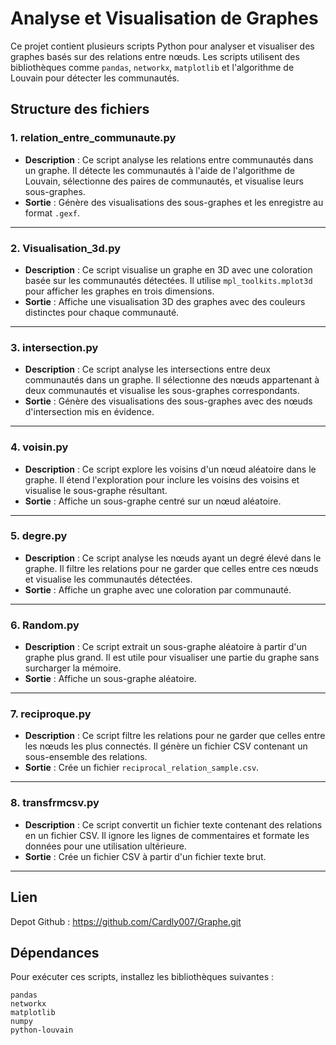 # Analyse et Visualisation de Graphes

Ce projet contient plusieurs scripts Python pour analyser et visualiser des graphes basés sur des relations entre nœuds. Les scripts utilisent des bibliothèques comme `pandas`, `networkx`, `matplotlib` et l'algorithme de Louvain pour détecter les communautés.

## Structure des fichiers

### 1. **relation_entre_communaute.py**
- **Description** : Ce script analyse les relations entre communautés dans un graphe. Il détecte les communautés à l'aide de l'algorithme de Louvain, sélectionne des paires de communautés, et visualise leurs sous-graphes.
- **Sortie** : Génère des visualisations des sous-graphes et les enregistre au format `.gexf`.

---

### 2. **Visualisation_3d.py**
- **Description** : Ce script visualise un graphe en 3D avec une coloration basée sur les communautés détectées. Il utilise `mpl_toolkits.mplot3d` pour afficher les graphes en trois dimensions.
- **Sortie** : Affiche une visualisation 3D des graphes avec des couleurs distinctes pour chaque communauté.

---

### 3. **intersection.py**
- **Description** : Ce script analyse les intersections entre deux communautés dans un graphe. Il sélectionne des nœuds appartenant à deux communautés et visualise les sous-graphes correspondants.
- **Sortie** : Génère des visualisations des sous-graphes avec des nœuds d'intersection mis en évidence.

---

### 4. **voisin.py**
- **Description** : Ce script explore les voisins d'un nœud aléatoire dans le graphe. Il étend l'exploration pour inclure les voisins des voisins et visualise le sous-graphe résultant.
- **Sortie** : Affiche un sous-graphe centré sur un nœud aléatoire.

---

### 5. **degre.py**
- **Description** : Ce script analyse les nœuds ayant un degré élevé dans le graphe. Il filtre les relations pour ne garder que celles entre ces nœuds et visualise les communautés détectées.
- **Sortie** : Affiche un graphe avec une coloration par communauté.

---

### 6. **Random.py**
- **Description** : Ce script extrait un sous-graphe aléatoire à partir d'un graphe plus grand. Il est utile pour visualiser une partie du graphe sans surcharger la mémoire.
- **Sortie** : Affiche un sous-graphe aléatoire.

---

### 7. **reciproque.py**
- **Description** : Ce script filtre les relations pour ne garder que celles entre les nœuds les plus connectés. Il génère un fichier CSV contenant un sous-ensemble des relations.
- **Sortie** : Crée un fichier `reciprocal_relation_sample.csv`.

---

### 8. **transfrmcsv.py**
- **Description** : Ce script convertit un fichier texte contenant des relations en un fichier CSV. Il ignore les lignes de commentaires et formate les données pour une utilisation ultérieure.
- **Sortie** : Crée un fichier CSV à partir d'un fichier texte brut.

---

## Lien 
Depot Github : https://github.com/Cardly007/Graphe.git
## Dépendances

Pour exécuter ces scripts, installez les bibliothèques suivantes :

```plaintext
pandas
networkx
matplotlib
numpy
python-louvain